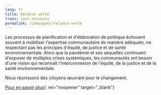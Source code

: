 ```yaml
---
lang: fr
title: Relance verte
trans: just-recovery
permalink: /campagnes/relance-verte
---
```

Les processus de planification et d'élaboration de politique échouent souvent à mobiliser l'expertise communautaire de manière adéquate, ne respectant pas les principes d'équité, de justice et de santé environnementale. Alors que la pandémie et ses séquelles continuent d'exposer de multiples crises systémiques, les communautés ont besoin d'une vision qui reconnaît l'interconnexion de l'équité, de la justice et de la santé environnementale.

Nous réunissons des citoyens œuvrant pour le changement.

[Pour en savoir plus](https://tinyurl.com/yc3h3rv3){: rel="noopener" target="_blank"}
